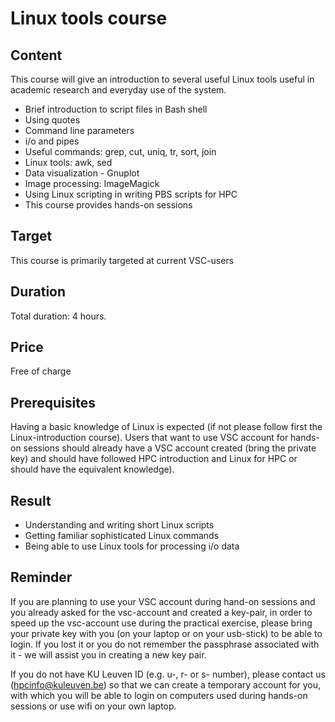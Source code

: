 # Linux tools course 

## Content
This course will give an introduction to several useful Linux tools useful in academic research and everyday use of the system.
- Brief introduction to script files in Bash shell
- Using quotes
- Command line parameters
- i/o and pipes
- Useful commands: grep, cut, uniq, tr, sort, join
- Linux tools: awk, sed
- Data visualization - Gnuplot
- Image processing: ImageMagick
- Using Linux scripting in writing PBS scripts for HPC
- This course provides hands-on sessions

## Target
This course is primarily targeted at current VSC-users

## Duration
Total duration: 4 hours.

## Price
Free of charge
	
## Prerequisites
Having a basic knowledge of Linux is expected (if not please follow first the Linux-introduction course). Users that want to use VSC account for hands-on sessions should already have a VSC account created (bring the private key) and should have followed HPC introduction and Linux for HPC or should have the equivalent knowledge).

## Result
- Understanding and writing short Linux scripts 
- Getting familiar sophisticated Linux commands
- Being able to use Linux tools for processing i/o data

## Reminder
If you are planning to use your VSC account during hand-on sessions and you already asked for the vsc-account and created a key-pair, in order to speed up the vsc-account use during the practical exercise, please bring your private key with you (on your laptop or on your usb-stick) to be able to login. If you lost it or you do not remember the passphrase associated with it - we will assist you in creating a new key pair.

If you do not have KU Leuven ID (e.g. u-, r- or s- number), please contact us (hpcinfo@kuleuven.be) so that we can create a temporary account for you, with which you will be able to login on computers used during hands-on sessions or use wifi on your own laptop.
